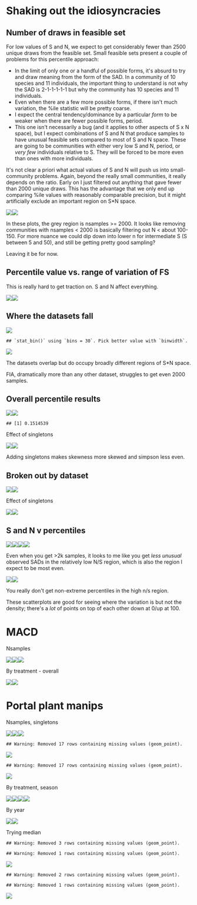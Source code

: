 Shaking out the idiosyncracies
================

Number of draws in feasible set
-------------------------------

For low values of S and N, we expect to get considerably fewer than 2500 unique draws from the feasible set. Small feasible sets present a couple of problems for this percentile approach:

-   In the limit of only one or a handful of possible forms, it's absurd to try and draw meaning from the form of the SAD. In a community of 10 species and 11 individuals, the important thing to understand is not why the SAD is 2-1-1-1-1-1 but why the community has 10 species and 11 individuals.
-   Even when there are a few more possible forms, if there isn't much variation, the %ile statistic will be pretty coarse.
-   I expect the central tendency/dominance by a particular *form* to be weaker when there are fewer possible forms, period.
-   This one isn't necessarily a bug (and it applies to other aspects of S x N space), but I expect combinations of S and N that produce samples to have unusual feasible sets compared to most of S and N space. These are going to be communities with either very low S and N, period, or *very few* individuals relative to S. They will be forced to be more even than ones with more individuals.

It's not clear a priori what actual values of S and N will push us into small-community problems. Again, beyond the really small communities, it really depends on the ratio. Early on I just filtered out anything that gave fewer than 2000 unique draws. This has the advantage that we only end up comparing %ile values with reasonably comparable precision, but it might artificially exclude an important region on S\*N space.

![](vetting_files/figure-markdown_github/draws%20v%20sn%20plots-1.png)![](vetting_files/figure-markdown_github/draws%20v%20sn%20plots-2.png)

In these plots, the grey region is nsamples &gt;= 2000. It looks like removing communities with nsamples &lt; 2000 is basically filtering out N &lt; about 100-150. For more nuance we could dip down into lower n for intermediate S (S between 5 and 50), and still be getting pretty good sampling?

Leaving it be for now.

Percentile value vs. range of variation of FS
---------------------------------------------

This is really hard to get traction on. S and N affect everything.

![](vetting_files/figure-markdown_github/percent%20v%20rov-1.png)![](vetting_files/figure-markdown_github/percent%20v%20rov-2.png)

Where the datasets fall
-----------------------

![](vetting_files/figure-markdown_github/dataset%20space-1.png)

    ## `stat_bin()` using `bins = 30`. Pick better value with `binwidth`.

![](vetting_files/figure-markdown_github/dataset%20space-2.png)

The datasets overlap but do occupy broadly different regions of S\*N space.

FIA, dramatically more than any other dataset, struggles to get even 2000 samples.

Overall percentile results
--------------------------

![](vetting_files/figure-markdown_github/overall-1.png)![](vetting_files/figure-markdown_github/overall-2.png)

    ## [1] 0.1514539

Effect of singletons

![](vetting_files/figure-markdown_github/singletons%20overall-1.png)![](vetting_files/figure-markdown_github/singletons%20overall-2.png)

Adding singletons makes skewness more skewed and simpson less even.

Broken out by dataset
---------------------

![](vetting_files/figure-markdown_github/dataset-1.png)![](vetting_files/figure-markdown_github/dataset-2.png)

Effect of singletons

![](vetting_files/figure-markdown_github/singletons%20dataset-1.png)![](vetting_files/figure-markdown_github/singletons%20dataset-2.png)

S and N v percentiles
---------------------

![](vetting_files/figure-markdown_github/sn%20percentiles-1.png)![](vetting_files/figure-markdown_github/sn%20percentiles-2.png)![](vetting_files/figure-markdown_github/sn%20percentiles-3.png)![](vetting_files/figure-markdown_github/sn%20percentiles-4.png)

Even when you get &gt;2k samples, it looks to me like you get *less unusual* observed SADs in the relatively low N/S region, which is also the region I expect to be most even.

![](vetting_files/figure-markdown_github/avg%20n%20percentile-1.png)![](vetting_files/figure-markdown_github/avg%20n%20percentile-2.png)

You really don't get non-extreme percentiles in the high n/s region.

These scatterplots are good for seeing where the variation is but not the density; there's a *lot* of points on top of each other down at 0/up at 100.

MACD
====

Nsamples

![](vetting_files/figure-markdown_github/macd%20overall-1.png)![](vetting_files/figure-markdown_github/macd%20overall-2.png)![](vetting_files/figure-markdown_github/macd%20overall-3.png)

By treatment - overall

![](vetting_files/figure-markdown_github/macd%20trtmt%20overall-1.png)![](vetting_files/figure-markdown_github/macd%20trtmt%20overall-2.png)

<!-- ** I AM REALLY NOT CONFIDENT IN THE DATA HANDLING HERE, NEED TO REVISIT WHEN SHARPER ** -->
<!-- ```{r macd ctrlcomp} -->
<!-- macd_comparisons <- read.csv(here::here("working-data", "macdb_data", "orderedcomparisons.csv"), header = F, stringsAsFactors = F) -->
<!-- colnames(macd_comparisons) <- c("studyID", "control", "site") -->
<!-- macd_comparisons <- macd_comparisons %>% -->
<!--   mutate(site = as.character(site), control = as.character(control)) -->
<!-- cc_di <- all_di_macd %>% -->
<!--   filter(singletons == FALSE, treatment == "comparison") %>% -->
<!--   left_join(macd_comparisons, by = c("studyID", "site")) %>% -->
<!--   select(dat, site, skew_percentile, simpson_percentile, studyID, control) %>% -->
<!--   rename(comparison = site) %>% -->
<!--  left_join(select(all_di_macd, skew_percentile, simpson_percentile, site, singletons, nsamples), by = c("control" = "site")) %>% -->
<!--   distinct() %>% -->
<!--   rename(comp_skew = skew_percentile.x, comp_simp = simpson_percentile.x, -->
<!--          control_skew = skew_percentile.y, control_simp = simpson_percentile.y) -->
<!-- ggplot(data = cc_di, aes(x = comp_skew, y = control_skew)) + -->
<!--   geom_point(alpha = .5) + -->
<!-- #  xlim(0, 100) + -->
<!--  # ylim(0, 100) + -->
<!--   theme_bw() + -->
<!--   geom_abline(intercept = 0, slope = 1, color = "green") -->
<!-- ggplot(data = cc_di, aes(x = comp_simp, y = control_simp)) + -->
<!--   geom_point(alpha = .5) + -->
<!--  xlim(0, 100) + -->
<!--  ylim(0, 100) + -->
<!--   theme_bw() + -->
<!--   geom_abline(intercept = 0, slope = 1, color = "green") -->
<!-- ``` -->
Portal plant manips
===================

Nsamples, singletons

![](vetting_files/figure-markdown_github/pp%20overall-1.png)![](vetting_files/figure-markdown_github/pp%20overall-2.png)![](vetting_files/figure-markdown_github/pp%20overall-3.png)

    ## Warning: Removed 17 rows containing missing values (geom_point).

![](vetting_files/figure-markdown_github/pp%20overall-4.png)

    ## Warning: Removed 17 rows containing missing values (geom_point).

![](vetting_files/figure-markdown_github/pp%20overall-5.png)

By treatment, season

![](vetting_files/figure-markdown_github/portal%20trtmt-1.png)![](vetting_files/figure-markdown_github/portal%20trtmt-2.png)![](vetting_files/figure-markdown_github/portal%20trtmt-3.png)![](vetting_files/figure-markdown_github/portal%20trtmt-4.png)

By year

![](vetting_files/figure-markdown_github/plants%20year-1.png)![](vetting_files/figure-markdown_github/plants%20year-2.png)

Trying median

    ## Warning: Removed 3 rows containing missing values (geom_point).

    ## Warning: Removed 1 rows containing missing values (geom_point).

![](vetting_files/figure-markdown_github/pp%20median-1.png)

    ## Warning: Removed 2 rows containing missing values (geom_point).

    ## Warning: Removed 1 rows containing missing values (geom_point).

![](vetting_files/figure-markdown_github/pp%20median-2.png)
